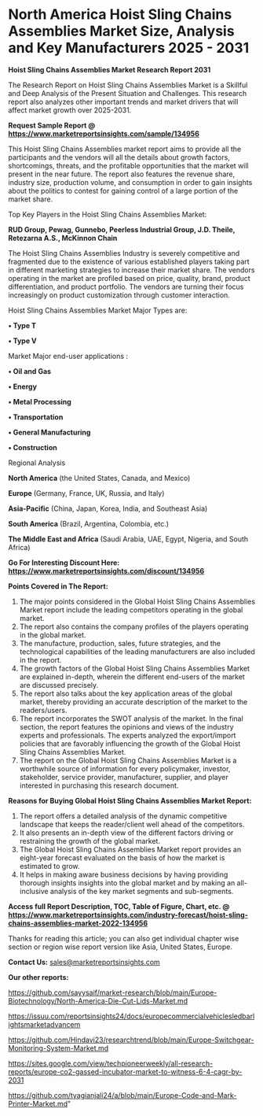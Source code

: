  # North America Hoist Sling Chains Assemblies Market Size, Analysis and Key Manufacturers 2025 - 2031

<strong>Hoist Sling Chains Assemblies Market Research Report 2031</strong>

The Research Report on Hoist Sling Chains Assemblies Market is a Skillful and Deep Analysis of the Present Situation and Challenges. This research report also analyzes other important trends and market drivers that will affect market growth over 2025-2031.

<strong>Request Sample Report @ <a href=https://www.marketreportsinsights.com/sample/134956>https://www.marketreportsinsights.com/sample/134956</a></strong>

This Hoist Sling Chains Assemblies market report aims to provide all the participants and the vendors will all the details about growth factors, shortcomings, threats, and the profitable opportunities that the market will present in the near future. The report also features the revenue share, industry size, production volume, and consumption in order to gain insights about the politics to contest for gaining control of a large portion of the market share.

Top Key Players in the Hoist Sling Chains Assemblies Market:

<strong>RUD Group, Pewag, Gunnebo, Peerless Industrial Group, J.D. Theile, Retezarna A.S., McKinnon Chain</strong>

The Hoist Sling Chains Assemblies Industry is severely competitive and fragmented due to the existence of various established players taking part in different marketing strategies to increase their market share. The vendors operating in the market are profiled based on price, quality, brand, product differentiation, and product portfolio. The vendors are turning their focus increasingly on product customization through customer interaction.

Hoist Sling Chains Assemblies Market Major Types are:

<strong>• Type T

• Type V</strong>

Market Major end-user applications :

<strong>• Oil and Gas

• Energy

• Metal Processing

• Transportation

• General Manufacturing

• Construction</strong>

Regional Analysis

</u><strong><b>North America</b></strong> (the United States, Canada, and Mexico)

<strong><b>Europe </b></strong>(Germany, France, UK, Russia, and Italy)

<strong><b>Asia-Pacific</b></strong> (China, Japan, Korea, India, and Southeast Asia)

<strong><b>South America</b></strong> (Brazil, Argentina, Colombia, etc.)

<strong><b>The Middle East and Africa</b></strong> (Saudi Arabia, UAE, Egypt, Nigeria, and South Africa)

<strong>Go For Interesting Discount Here: <a href=https://www.marketreportsinsights.com/discount/134956>https://www.marketreportsinsights.com/discount/134956</a></strong>

<strong>Points Covered in The Report:</strong>
<ol>
  <li>The major points considered in the Global Hoist Sling Chains Assemblies Market report include the leading competitors operating in the global market.</li>
  <li>The report also contains the company profiles of the players operating in the global market.</li>
  <li>The manufacture, production, sales, future strategies, and the technological capabilities of the leading manufacturers are also included in the report.</li>
  <li>The growth factors of the Global Hoist Sling Chains Assemblies Market are explained in-depth, wherein the different end-users of the market are discussed precisely.</li>
  <li>The report also talks about the key application areas of the global market, thereby providing an accurate description of the market to the readers/users.</li>
  <li>The report incorporates the SWOT analysis of the market. In the final section, the report features the opinions and views of the industry experts and professionals. The experts analyzed the export/import policies that are favorably influencing the growth of the Global Hoist Sling Chains Assemblies Market.</li>
  <li>The report on the Global Hoist Sling Chains Assemblies Market is a worthwhile source of information for every policymaker, investor, stakeholder, service provider, manufacturer, supplier, and player interested in purchasing this research document.</li>
</ol>
<strong>Reasons for Buying Global Hoist Sling Chains Assemblies Market Report:</strong>

<ol>
  <li>The report offers a detailed analysis of the dynamic competitive landscape that keeps the reader/client well ahead of the competitors.</li>
  <li>It also presents an in-depth view of the different factors driving or restraining the growth of the global market.</li>
  <li>The Global Hoist Sling Chains Assemblies Market report provides an eight-year forecast evaluated on the basis of how the market is estimated to grow.</li>
  <li>It helps in making aware business decisions by having providing thorough insights insights into the global market and by making an all-inclusive analysis of the key market segments and sub-segments.</li>
</ol>
<strong>Access full Report Description, TOC, Table of Figure, Chart, etc. @ <a href=https://www.marketreportsinsights.com/industry-forecast/hoist-sling-chains-assemblies-market-2022-134956>https://www.marketreportsinsights.com/industry-forecast/hoist-sling-chains-assemblies-market-2022-134956</a></strong>


Thanks for reading this article; you can also get individual chapter wise section or region wise report version like Asia, United States, Europe.

<strong>Contact Us:</strong>
sales@marketreportsinsights.com

<strong>Our other reports:</strong>

<a href=https://github.com/sayysaif/market-research/blob/main/Europe-Biotechnology/North-America-Die-Cut-Lids-Market.md>https://github.com/sayysaif/market-research/blob/main/Europe-Biotechnology/North-America-Die-Cut-Lids-Market.md</a>

<a href=https://issuu.com/reportsinsights24/docs/europecommercialvehiclesledbarlightsmarketadvancem>https://issuu.com/reportsinsights24/docs/europecommercialvehiclesledbarlightsmarketadvancem</a>

<a href=https://github.com/Hindavi23/researchtrend/blob/main/Europe-Switchgear-Monitoring-System-Market.md>https://github.com/Hindavi23/researchtrend/blob/main/Europe-Switchgear-Monitoring-System-Market.md</a>

<a href=https://sites.google.com/view/techpioneerweekly/all-research-reports/europe-co2-gassed-incubator-market-to-witness-6-4-cagr-by-2031>https://sites.google.com/view/techpioneerweekly/all-research-reports/europe-co2-gassed-incubator-market-to-witness-6-4-cagr-by-2031</a>

<a href=https://github.com/tyagianjali24/a/blob/main/Europe-Code-and-Mark-Printer-Market.md>https://github.com/tyagianjali24/a/blob/main/Europe-Code-and-Mark-Printer-Market.md</a>"
